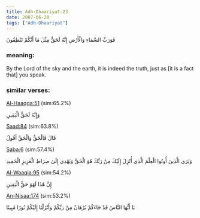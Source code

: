 ```yaml
---
title: Adh-Dhaariyat:23
date: 2007-06-20
tags: ["Adh-Dhaariyat"]
---
```

فَوَرَبِّ السَّمَاءِ وَالْأَرْضِ إِنَّهُ لَحَقٌّ مِثْلَ مَا أَنَّكُمْ تَنْطِقُونَ
### meaning: 
By the Lord of the sky and the earth, it is indeed the truth, just as [it is a fact that] you speak.
### similar verses: 

[Al-Haaqqa:51](/69/51) (sim:65.2%)

وَإِنَّهُ لَحَقُّ الْيَقِينِ

[Saad:84](/38/84) (sim:63.8%)

قَالَ فَالْحَقُّ وَالْحَقَّ أَقُولُ

[Saba:6](/34/6) (sim:57.4%)

وَيَرَى الَّذِينَ أُوتُوا الْعِلْمَ الَّذِي أُنْزِلَ إِلَيْكَ مِنْ رَبِّكَ هُوَ الْحَقَّ وَيَهْدِي إِلَىٰ صِرَاطِ الْعَزِيزِ الْحَمِيدِ

[Al-Waaqia:95](/56/95) (sim:54.2%)

إِنَّ هَٰذَا لَهُوَ حَقُّ الْيَقِينِ

[An-Nisaa:174](/4/174) (sim:53.2%)

يَا أَيُّهَا النَّاسُ قَدْ جَاءَكُمْ بُرْهَانٌ مِنْ رَبِّكُمْ وَأَنْزَلْنَا إِلَيْكُمْ نُورًا مُبِينًا

